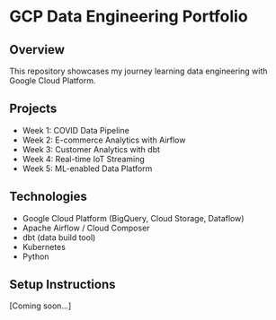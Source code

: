 # GCP Data Engineering Portfolio

## Overview
This repository showcases my journey learning data engineering with Google Cloud Platform.

## Projects
- Week 1: COVID Data Pipeline
- Week 2: E-commerce Analytics with Airflow
- Week 3: Customer Analytics with dbt
- Week 4: Real-time IoT Streaming
- Week 5: ML-enabled Data Platform

## Technologies
- Google Cloud Platform (BigQuery, Cloud Storage, Dataflow)
- Apache Airflow / Cloud Composer
- dbt (data build tool)
- Kubernetes
- Python

## Setup Instructions
[Coming soon...]
